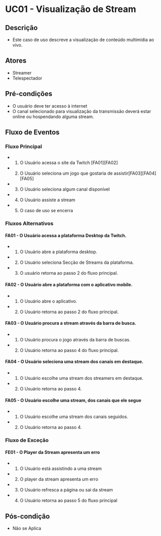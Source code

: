 # UC01 - Visualização de Stream

## Descrição
* Este caso de uso descreve a visualização de conteúdo multimídia ao vivo.

## Atores
* Streamer
* Telespectador

## Pré-condições
* O usuário deve ter acesso à internet
* O canal selecionado para visualização da transmissão deverá estar online ou hospendando alguma stream.

## Fluxo de Eventos
### Fluxo Principal
* 1. O Usuário acessa o site da Twitch [FA01][FA02]
* 2. O Usuário seleciona um jogo que gostaria de assistir[FA03][FA04][FA05]
* 3. O Usuário seleciona algum canal disponível
* 4. O Usuário assiste a stream
* 5. O caso de uso se encerra

### Fluxos Alternativos
#### FA01 - O Usuário acessa a plataforma Desktop da Twitch.
* 1. O Usuário abre a plataforma desktop.
* 2. O Usuário seleciona Secção de Streams da plataforma.
* 3. O usuário retorna ao passo 2 do fluxo principal.

#### FA02 - O Usuário abre a plataforma com o aplicativo mobile.
* 1. O Usuário abre o aplicativo.
* 2. O Usuário retorna ao passo 2 do fluxo principal.

#### FA03 - O Usuário procura a stream através da barra de busca.
* 1. O Usuário procura o jogo através da barra de buscas.
* 2. O Usuário retorna ao passo 4 do fluxo principal.

#### FA04 - O Usuário seleciona uma stream dos canais em destaque.
* 1. O Usuário escolhe uma stream dos streamers em destaque.
* 2. O Usuário retorna ao passo 4.

#### FA05 - O Usuário escolhe uma stream, dos canais que ele segue
* 1. O Usuário escolhe uma stream dos canais seguidos.
* 2. O Usuário retorna ao passo 4.

### Fluxo de Exceção

#### FE01 - O Player da Stream apresenta um erro
* 1. O Usuário está assistindo a uma stream
* 2. O player da stream apresenta um erro
* 3. O Usuário refresca a página ou sai da stream
* 4. O Usuário retorna ao passo 5 do fluxo principal

## Pós-condição
* Não se Aplica